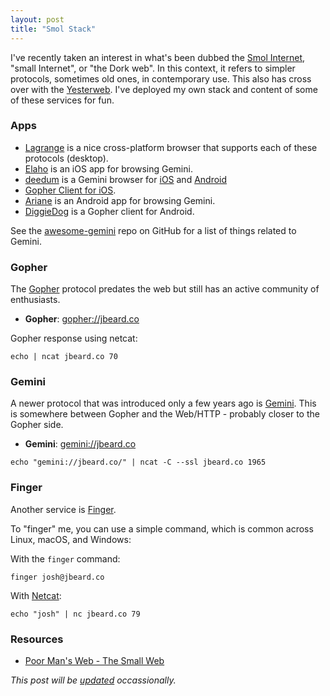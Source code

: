 ```yaml
---
layout: post
title: "Smol Stack"
---
```

I've recently taken an interest in what's been dubbed the [Smol Internet](https://thedorkweb.substack.com/p/gopher-gemini-and-the-smol-internet?s=r),
"small Internet", or "the Dork web". In this context, it refers to simpler
protocols, sometimes old ones, in contemporary use. This also has cross over with the [Yesterweb](https://yesterweb.org/).
I've deployed my own stack and content of some of these services for fun.

### Apps

* [Lagrange](https://gmi.skyjake.fi/lagrange/) is a nice cross-platform browser that supports each of these protocols (desktop).
* [Elaho](https://apps.apple.com/us/app/elaho/id1514950389) is an iOS app for browsing Gemini.
* [deedum](https://github.com/snoe/deedum) is a Gemini browser for [iOS](https://apps.apple.com/to/app/deedum/id1546810946) and [Android](https://play.google.com/store/apps/details?id=ca.snoe.deedum)
* [Gopher Client for iOS](https://apps.apple.com/us/app/gopher-client/id1235310088).
* [Ariane](https://play.google.com/store/apps/details?id=oppen.gemini.ariane) is an Android app for browsing Gemini.
* [DiggieDog](https://play.google.com/store/apps/details?id=com.afewroosloose.gopher) is a Gopher client for Android.

See the [awesome-gemini](https://github.com/kr1sp1n/awesome-gemini) repo on
GitHub for a list of things related to Gemini.

<!-- more -->

### Gopher

The [Gopher](https://en.wikipedia.org/wiki/Gopher_(protocol)) protocol predates the web but still has an active
community of enthusiasts.

* __Gopher__: <a href="gopher://jbeard.co">gopher://jbeard.co</a>

Gopher response using netcat:

```shell
echo | ncat jbeard.co 70
```

### Gemini

A newer protocol that was introduced only a few years ago is
[Gemini](https://gemini.circumlunar.space/). This is somewhere between
Gopher and the Web/HTTP - probably closer to the Gopher side.

* __Gemini__: <a href="gemini://jbeard.co">gemini://jbeard.co</a>

```shell
echo "gemini://jbeard.co/" | ncat -C --ssl jbeard.co 1965
```

### Finger

Another service is [Finger](https://en.wikipedia.org/wiki/Finger_%28protocol%29).

To "finger" me, you can use a simple command, which is common across Linux, macOS, and Windows:

With the `finger` command:

```shell
finger josh@jbeard.co
```

With [Netcat](https://www.varonis.com/blog/netcat-commands):

```shell
echo "josh" | nc jbeard.co 79
```

### Resources

* [Poor Man's Web - The Small Web](https://zserge.com/posts/small-web/)

_This post will be [updated](https://github.com/joshbeard/joshbeard.me-website/commits/master/_posts/2022-03-28-smol-stack.md) occassionally._
